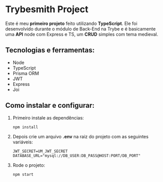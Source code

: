 # Trybesmith Project

Este é meu **primeiro projeto** feito utilizando **TypeScript**. Ele foi desenvolvido durante o módulo de Back-End na Trybe e é basicamente uma **API** node com Express e TS, um **CRUD** simples com tema medieval.

## Tecnologias e ferramentas:

 - Node
 - TypeScript
 - Prisma ORM
 - JWT
 - Express
 - Joi

## Como instalar e configurar:

 1. Primeiro instale as dependências:

    ```npm install```

 2. Depois crie um arquivo  **.env**  na raiz do projeto com as seguintes variáveis:

    ```
    JWT_SECRET=UM_JWT_SECRET
    DATABASE_URL="mysql://DB_USER:DB_PASS@HOST:PORT/DB_PORT"
    ```
   
 3. Rode o projeto:
 
    ```npm start```
